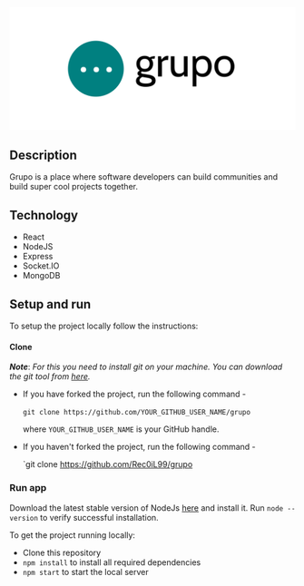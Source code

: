 <img src="docs/grupo-logo.png" width="800"/>

## Description

Grupo is a place where software developers can build communities and build super cool projects together.

## Technology

- React
- NodeJS
- Express
- Socket.IO
- MongoDB

## Setup and run

To setup the project locally follow the instructions:

#### Clone

_**Note**_: _For this you need to install git on your machine. You can download the git tool from [here](https://git-scm.com/downloads)._

- If you have forked the project, run the following command -

  `git clone https://github.com/YOUR_GITHUB_USER_NAME/grupo`

  where `YOUR_GITHUB_USER_NAME` is your GitHub handle.

- If you haven't forked the project, run the following command -

  `git clone https://github.com/Rec0iL99/grupo

### Run app

Download the latest stable version of NodeJs [here](https://nodejs.org/en/download/) and install it. Run `node --version` to verify successful installation.

To get the project running locally:

- Clone this repository
- `npm install` to install all required dependencies
- `npm start` to start the local server
